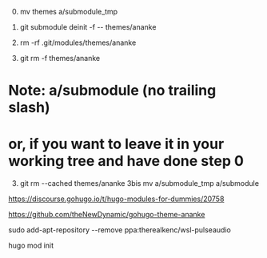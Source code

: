 0. mv themes a/submodule_tmp

1. git submodule deinit -f -- themes/ananke
2. rm -rf .git/modules/themes/ananke
3. git rm -f themes/ananke
# Note: a/submodule (no trailing slash)

# or, if you want to leave it in your working tree and have done step 0
3.   git rm --cached themes/ananke
3bis mv a/submodule_tmp a/submodule


https://discourse.gohugo.io/t/hugo-modules-for-dummies/20758

https://github.com/theNewDynamic/gohugo-theme-ananke

sudo add-apt-repository --remove ppa:therealkenc/wsl-pulseaudio

hugo mod init 